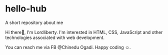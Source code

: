 # hello-hub

A short repository about me

Hi there👋,
I'm Lordliberty.
I'm interested in HTML,
CSS, JavaScript and other technologies associated
with web development.

You can reach me via FB @Chinedu Ogadi.
Happy coding ☺️.
